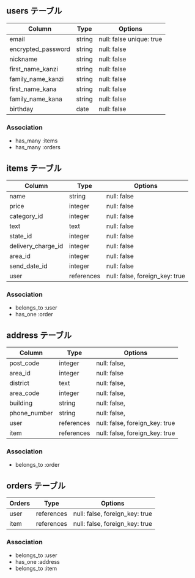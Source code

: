 
## users テーブル

| Column               | Type   | Options     |
| -------------------- | ------ | ----------- |
| email                | string | null: false unique: true |
| encrypted_password   | string | null: false |
| nickname             | string | null: false |
| first_name_kanzi     | string | null: false |
| family_name_kanzi    | string | null: false |
| first_name_kana      | string | null: false |
| family_name_kana     | string | null: false |
| birthday             | date | null: false |

### Association

- has_many :items
- has_many :orders
<!-- - has_many :favorites -->
<!-- - has_many :comments -->


## items テーブル

| Column          | Type       | Options                        |
| --------------- | ---------- | ------------------------------ |
| name            | string     | null: false                    |
| price           | integer    | null: false                    |
| category_id     | integer    | null: false                    |
| text            | text       | null: false                    |
| state_id        | integer    | null: false                    |
| delivery_charge_id | integer    | null: false                    |
| area_id            | integer    | null: false                    |
| send_date_id       | integer    | null: false                    |
| user           | references | null: false, foreign_key: true |

### Association

- belongs_to :user
- has_one :order
<!-- - has_many :comments -->
<!-- - has_many :favorites -->

## address テーブル

| Column    | Type       | Options                        |
| --------- | ---------- | ------------------------------ |
| post_code | integer    | null: false,                   |<!-- 郵便番号 >
| area_id   | integer    | null: false                    |<!-- 都道府県 >
| district  | text       | null: false,                   |<!-- 市区町村 >
| area_code | integer    | null: false,                   |<!-- 番地 >
| building  | string     | null: false,                   |<!-- マンションなど >
| phone_number   | string    | null: false,               |<!-- 電話番号 >
| user      | references | null: false, foreign_key: true |
| item      | references | null: false, foreign_key: true |

### Association


- belongs_to :order


## orders テーブル

| Orders    | Type       | Options                        |
| --------- | ---------- | ------------------------------ |
| user      | references | null: false, foreign_key: true |
| item      | references | null: false, foreign_key: true |


### Association

- belongs_to :user
- has_one :address
- belongs_to :item

<!-- ## comments テーブル

| Column       | Type       | Options                        |
| ------------ | ---------- | ------------------------------ |
| comment_text | text       | null: false, foreign_key: true |
| user         | references | null: false, foreign_key: true |
| items        | references | null: false, foreign_key: true |

### Association

- belongs_to :user
- belongs_to :item

## favorite テーブル

| Column    | Type       | Options                        |
| --------- | ---------- | ------------------------------ |
| user      | references | null: false, foreign_key: true |
| items     | references | null: false, foreign_key: true |

### Association

- belongs_to :user
- belongs_to :item -->